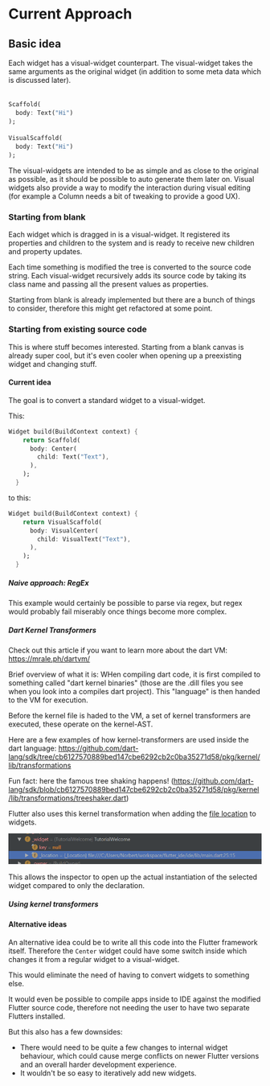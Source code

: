 
# Current Approach



## Basic idea

Each widget has a visual-widget counterpart. The visual-widget takes
the same arguments as the original widget (in addition to some meta data
which is discussed later).

```dart

Scaffold(
  body: Text("Hi")
);

VisualScaffold(
  body: Text("Hi")
);

```

The visual-widgets are intended to be as simple and as close to the original as
possible, as it should be possible to auto generate them later on. 
Visual widgets also provide a way to modify the interaction during 
visual editing (for example a Column needs a bit of tweaking to provide a
good UX).

### Starting from blank

Each widget which is dragged in is a visual-widget. It registered its
properties and children to the system and is ready to receive new children
and property updates. 

Each time something is modified the tree is converted to the source code
string. Each visual-widget recursively adds its source code by taking its
class name and passing all the present values as properties.

Starting from blank is already implemented but there are a bunch of things
to consider, therefore this might get refactored at some point.


### Starting from existing source code

This is where stuff becomes interested. Starting from a blank canvas
is already super cool, but it's even cooler when opening up a preexisting 
widget and changing stuff.


#### Current idea 

The goal is to convert a standard widget to a visual-widget.

This:
```dart
Widget build(BuildContext context) {
    return Scaffold(
      body: Center(
        child: Text("Text"),
      ),
    );
  }
```

to this:

```dart
Widget build(BuildContext context) {
    return VisualScaffold(
      body: VisualCenter(
        child: VisualText("Text"),
      ),
    );
  }
```

##### Naive approach: RegEx

This example would certainly be possible to parse via regex, but regex would 
probably fail miserably once things become more complex.

##### Dart Kernel Transformers

Check out this article if you want to learn more about the dart VM: https://mrale.ph/dartvm/
 

Brief overview of what it is:
WHen compiling dart code, it is first compiled to something called 
"dart kernel binaries" (those are the .dill files you see when you look
into a compiles dart project). This "language" is then handed to the VM for execution.

Before the kernel file is haded to the VM, a set of kernel transformers are 
executed, these operate on the kernel-AST.

Here are a few examples of how kernel-transformers are used inside the 
dart language: https://github.com/dart-lang/sdk/tree/cb6127570889bed147cbe6292cb2c0ba35271d58/pkg/kernel/lib/transformations

Fun fact: here the famous tree shaking happens! (https://github.com/dart-lang/sdk/blob/cb6127570889bed147cbe6292cb2c0ba35271d58/pkg/kernel/lib/transformations/treeshaker.dart)


Flutter also uses this kernel transformation when adding the [file location](https://github.com/flutter/engine/blob/master/flutter_kernel_transformers/lib/track_widget_constructor_locations.dart)
to widgets.

![](assets/_location.png)

This allows the inspector to open up the actual instantiation of the selected
widget compared to only the declaration. 

##### Using kernel transformers












#### Alternative ideas

An alternative idea could be to write all this code into the Flutter
framework itself. Therefore the `Center` widget could have some switch inside
which changes it from a regular widget to a visual-widget.

This would eliminate the need of having to convert widgets to something else.

It would even be possible to compile apps inside to IDE against the modified
Flutter source code, therefore not needing the user to have two separate
Flutters installed.

But this also has a few downsides:

- There would need to be quite a few changes to internal widget behaviour, which
    could cause merge conflicts on newer Flutter versions and an overall harder
    development experience.
- It wouldn't be so easy to iteratively add new widgets.